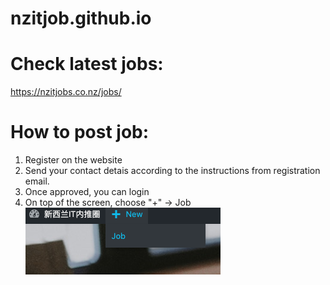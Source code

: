 # nzitjob.github.io

# Check latest jobs:
https://nzitjobs.co.nz/jobs/

# How to post job:
1. Register on the website
2. Send your contact detais according to the instructions from registration email.
3. Once approved, you can login
4. On top of the screen, choose "+" -> Job
![alt text](post.png "post new job")

# 
